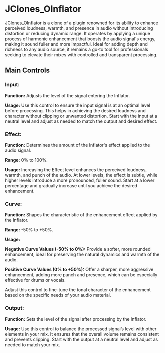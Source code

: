 # JClones_OInflator

JClones_OInflator is a clone of a plugin renowned for its ability to enhance perceived loudness, warmth, and presence in audio without introducing distortion or reducing dynamic range. It operates by applying a unique process of harmonic enhancement that boosts the audio signal's energy, making it sound fuller and more impactful. Ideal for adding depth and richness to any audio source, it remains a go-to tool for professionals seeking to elevate their mixes with controlled and transparent processing.

## Main Controls

### Input:

**Function:** Adjusts the level of the signal entering the Inflator.

**Usage:** Use this control to ensure the input signal is at an optimal level before processing. This helps in achieving the desired loudness and character without clipping or unwanted distortion. Start with the input at a neutral level and adjust as needed to match the output and desired effect.

### Effect:

**Function:** Determines the amount of the Inflator's effect applied to the audio signal.

**Range:** 0% to 100%.

**Usage:** Increasing the Effect level enhances the perceived loudness, warmth, and punch of the audio. At lower levels, the effect is subtle, while higher levels introduce a more pronounced, fuller sound. Start at a lower percentage and gradually increase until you achieve the desired enhancement.

### Curve:

**Function:** Shapes the characteristic of the enhancement effect applied by the Inflator.

**Range:** -50% to +50%.

**Usage:**

**Negative Curve Values (-50% to 0%):** Provide a softer, more rounded enhancement, ideal for preserving the natural dynamics and warmth of the audio.

**Positive Curve Values (0% to +50%):** Offer a sharper, more aggressive enhancement, adding more punch and presence, which can be especially effective for drums or vocals.

Adjust this control to fine-tune the tonal character of the enhancement based on the specific needs of your audio material.

### Output:

**Function:** Sets the level of the signal after processing by the Inflator.

**Usage:** Use this control to balance the processed signal’s level with other elements in your mix. It ensures that the overall volume remains consistent and prevents clipping. Start with the output at a neutral level and adjust as needed to match your mix.

